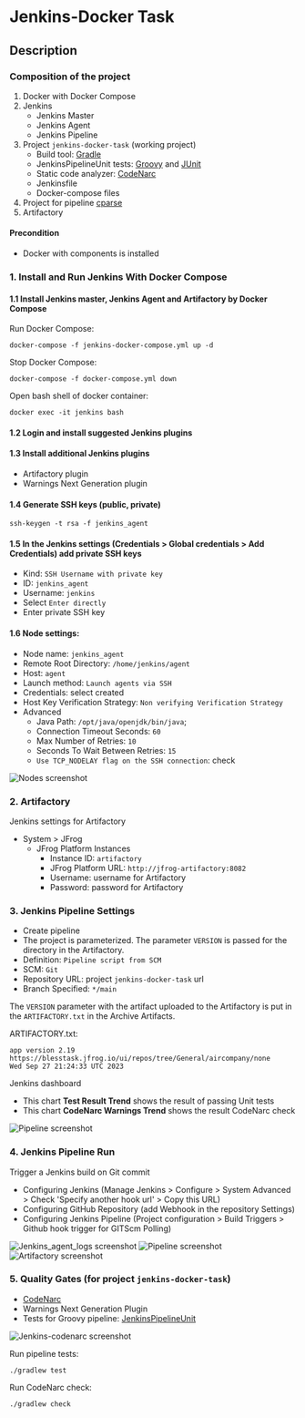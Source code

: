 # Jenkins-Docker Task

## Description
### Composition of the project
1. Docker with Docker Compose
2. Jenkins
   - Jenkins Master
   - Jenkins Agent
   - Jenkins Pipeline
3. Project `jenkins-docker-task` (working project)
   - Build tool: [Gradle](https://gradle.org)
   - JenkinsPipelineUnit tests: [Groovy](https://groovy-lang.org) and [JUnit](https://junit.org/junit4)
   - Static code analyzer: [CodeNarc](https://codenarc.org)
   - Jenkinsfile
   - Docker-compose files
4. Project for pipeline [cparse](https://github.com/cparse/cparse)
5. Artifactory

#### Precondition
- Docker with components is installed

### 1. Install and Run Jenkins With Docker Compose
#### 1.1 Install Jenkins master, Jenkins Agent and Artifactory by Docker Compose
Run Docker Compose:
```
docker-compose -f jenkins-docker-compose.yml up -d
```
Stop Docker Compose:
```
docker-compose -f docker-compose.yml down
```
Open bash shell of docker container:
```
docker exec -it jenkins bash
```
#### 1.2 Login and install suggested Jenkins plugins
#### 1.3 Install additional Jenkins plugins
- Artifactory plugin
- Warnings Next Generation plugin

#### 1.4 Generate SSH keys (public, private)
```
ssh-keygen -t rsa -f jenkins_agent
```

#### 1.5 In the Jenkins settings (Credentials > Global credentials > Add Credentials) add private SSH keys
- Kind: `SSH Username with private key`
- ID: `jenkins_agent`
- Username: `jenkins`
- Select `Enter directly`
- Enter private SSH key

#### 1.6 Node settings:
- Node name: `jenkins_agent`
- Remote Root Directory: `/home/jenkins/agent`
- Host: `agent`
- Launch method: `Launch agents via SSH`
- Credentials: select created
- Host Key Verification Strategy: `Non verifying Verification Strategy`
- Advanced
  - Java Path: `/opt/java/openjdk/bin/java`; 
  - Connection Timeout Seconds: `60`
  - Max Number of Retries: `10`
  - Seconds To Wait Between Retries: `15`
  - `Use TCP_NODELAY flag on the SSH connection`: check
  
![Nodes screenshot](readme-assets/jenkins-nodes.png)

### 2. Artifactory
Jenkins settings for Artifactory
- System > JFrog
    - JFrog Platform Instances
        - Instance ID: `artifactory`
        - JFrog Platform URL: `http://jfrog-artifactory:8082`
        - Username: username for Artifactory
        - Password: password for Artifactory

### 3. Jenkins Pipeline Settings
- Create pipeline
- The project is parameterized. The parameter `VERSION` is passed for the directory in the Artifactory.
- Definition: `Pipeline script from SCM`
- SCM: `Git`
- Repository URL: project `jenkins-docker-task` url
- Branch Specified: `*/main`

The `VERSION` parameter with the artifact uploaded to the Artifactory is put in the `ARTIFACTORY.txt` in the Archive Artifacts.

ARTIFACTORY.txt:
```
app version 2.19
https://blesstask.jfrog.io/ui/repos/tree/General/aircompany/none
Wed Sep 27 21:24:33 UTC 2023
```

Jenkins dashboard
- This chart **Test Result Trend** shows the result of passing Unit tests
- This chart **CodeNarc Warnings Trend** shows the result CodeNarc check

![Pipeline screenshot](readme-assets/jenkins-pipeline-01.png)

### 4. Jenkins Pipeline Run
Trigger a Jenkins build on Git commit
- Configuring Jenkins (Manage Jenkins > Configure > System Advanced > Check 'Specify another hook url' > Copy this URL)
- Configuring GitHub Repository (add Webhook in the repository Settings)
- Configuring Jenkins Pipeline (Project configuration > Build Triggers > Github hook trigger for GITScm Polling)

![Jenkins_agent_logs screenshot](readme-assets/jenkins-agent-logs.png)
![Pipeline screenshot](readme-assets/jenkins-pipeline-02.png)
![Artifactory screenshot](readme-assets/artifactory.png)

### 5. Quality Gates (for project `jenkins-docker-task`)
- [CodeNarc](https://codenarc.org)
- Warnings Next Generation Plugin
- Tests for Groovy pipeline: [JenkinsPipelineUnit](https://github.com/jenkinsci/JenkinsPipelineUnit)

![Jenkins-codenarc screenshot](readme-assets/jenkins-codenarc.png)

Run pipeline tests:
```
./gradlew test
```
Run CodeNarc check:
```
./gradlew check
```
